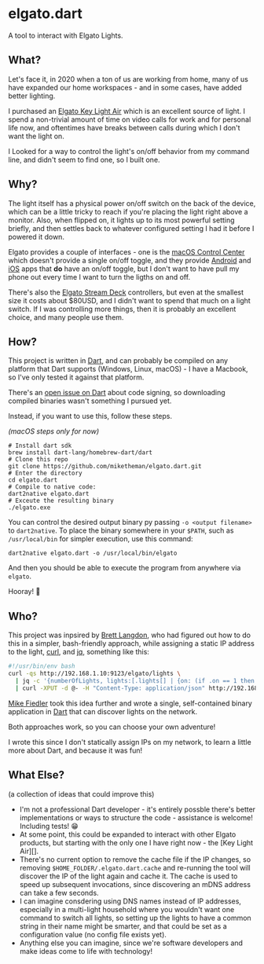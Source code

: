 # elgato.dart

A tool to interact with Elgato Lights.

## What?

Let's face it, in 2020 when a ton of us are working from home, many of us have
expanded our home workspaces - and in some cases, have added better lighting.

I purchased an [Elgato Key Light Air][] which is an excellent source of light.
I spend a non-trivial amount of time on video calls for work and for personal
life now, and oftentimes have breaks between calls during which I don't want
the light on.

I Looked for a way to control the light's on/off behavior from my command line,
and didn't seem to find one, so I built one.

## Why?

The light itself has a physical power on/off switch on the back of the device,
which can be a little tricky to reach if you're placing the light right above
a monitor.
Also, when flipped on, it lights up to its most powerful setting briefly, and
then settles back to whatever configured setting I had it before I powered it
down.

Elgato provides a couple of interfaces - one is the [macOS Control Center][]
which doesn't provide a single on/off toggle, and they provide [Android][]
and [iOS][] apps that **do** have an on/off toggle, but I don't want to have
pull my phone out every time I want to turn the ligths on and off.

There's also the [Elgato Stream Deck][] controllers, but even at the smallest
size it costs about $80USD, and I didn't want to spend that much on a light
switch. If I was controlling more things, then it is probably an excellent
choice, and many people use them.

## How?

This project is written in [Dart][], and can probably be compiled on any
platform that Dart supports (Windows, Linux, macOS) - I have a Macbook, so
I've only tested it against that platform.

There's an [open issue on Dart][] about code signing, so downloading compiled
binaries wasn't something I pursued yet.

Instead, if you want to use this, follow these steps.

_(macOS steps only for now)_

```shell
# Install dart sdk
brew install dart-lang/homebrew-dart/dart
# Clone this repo 
git clone https://github.com/miketheman/elgato.dart.git
# Enter the directory
cd elgato.dart
# Compile to native code:
dart2native elgato.dart
# Exceute the resulting binary
./elgato.exe
```

You can control the desired output binary py passing `-o <output filename>`
to `dart2native`.
To place the binary somewhere in your `$PATH`, such as `/usr/local/bin` for
simpler execution, use this command:

```shell
dart2native elgato.dart -o /usr/local/bin/elgato
```

And then you should be able to execute the program from anywhere via `elgato`.

Hooray! :tada:

## Who?

This project was inpsired by [Brett Langdon][], who had figured out how to
do this in a simpler, bash-friendly approach, while assigning a static IP
address to the light, [curl][], and [jq][], something like this:

```bash
#!/usr/bin/env bash
curl -qs http://192.168.1.10:9123/elgato/lights \
  | jq -c '{numberOfLights, lights:[.lights[] | {on: (if .on == 1 then 0 else 1 end), brightness, temperature}]}' \
  | curl -XPUT -d @- -H "Content-Type: application/json" http://192.168.1.10:9123/elgato/lights
```

[Mike Fiedler][] took this idea further and wrote a single, self-contained
binary application in [Dart][] that can discover lights on the network.

Both approaches work, so you can choose your own adventure!

I wrote this since I don't statically assign IPs on my network, to learn a
little more about Dart, and because it was fun!

## What Else?
(a collection of ideas that could improve this)

* I'm not a professional Dart developer - it's entirely possble there's better
  implementations or ways to structure the code - assistance is welcome!
  Including tests! :grin:
* At some point, this could be expanded to interact with other Elgato products,
  but starting with the only one I have right now - the [Key Light Air][].
* There's no current option to remove the cache file if the IP changes, so
  removing `$HOME_FOLDER/.elgato.dart.cache` and re-running the tool will
  discover the IP of the light again and cache it. The cache is used to speed
  up subsequent invocations, since discovering an mDNS address can take a few
  seconds.
* I can imagine consdering using DNS names instead of IP addresses, especially
  in a multi-light household where you wouldn't want one command to switch all
  lights, so setting up the lights to have a common string in their name might
  be smarter, and that could be set as a configuration value (no config file
  exists yet).
* Anything else you can imagine, since we're software developers and make
  ideas come to life with technology!

[Elgato Key Light Air]: https://www.elgato.com/en/gaming/key-light-air
[macOs Control Center]: https://help.elgato.com/hc/en-us/articles/360028242091-Elgato-Control-Center-Release-Notes-macOS-
[Android]: https://play.google.com/store/apps/details?id=com.corsair.android.controlcenter&hl=en
[iOS]: https://apps.apple.com/us/app/elgato-control-center/id1446254313
[Elgato Stream Deck]: https://www.elgato.com/en/gaming/stream-deck
[Dart]: https://dart.dev/
[open issue on Dart]: https://github.com/dart-lang/sdk/issues/39106
[curl]: https://curl.haxx.se/
[jq]: https://stedolan.github.io/jq/
[Brett Langdon]: https://github.com/brettlangdon
[Mike Fiedler]: https://github.com/miketheman